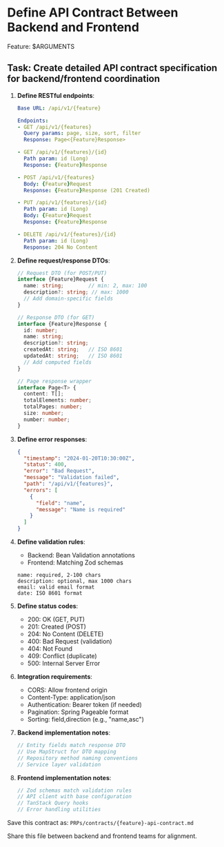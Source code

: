# Define API Contract Between Backend and Frontend

Feature: $ARGUMENTS

## Task: Create detailed API contract specification for backend/frontend coordination

1. **Define RESTful endpoints**:

   ```yaml
   Base URL: /api/v1/{feature}

   Endpoints:
   - GET /api/v1/{features}
     Query params: page, size, sort, filter
     Response: Page<{Feature}Response>

   - GET /api/v1/{features}/{id}
     Path param: id (Long)
     Response: {Feature}Response

   - POST /api/v1/{features}
     Body: {Feature}Request
     Response: {Feature}Response (201 Created)

   - PUT /api/v1/{features}/{id}
     Path param: id (Long)
     Body: {Feature}Request
     Response: {Feature}Response

   - DELETE /api/v1/{features}/{id}
     Path param: id (Long)
     Response: 204 No Content
   ```

2. **Define request/response DTOs**:

   ```typescript
   // Request DTO (for POST/PUT)
   interface {Feature}Request {
     name: string;        // min: 2, max: 100
     description?: string; // max: 1000
     // Add domain-specific fields
   }

   // Response DTO (for GET)
   interface {Feature}Response {
     id: number;
     name: string;
     description?: string;
     createdAt: string;   // ISO 8601
     updatedAt: string;   // ISO 8601
     // Add computed fields
   }

   // Page response wrapper
   interface Page<T> {
     content: T[];
     totalElements: number;
     totalPages: number;
     size: number;
     number: number;
   }
   ```

3. **Define error responses**:

   ```json
   {
     "timestamp": "2024-01-20T10:30:00Z",
     "status": 400,
     "error": "Bad Request",
     "message": "Validation failed",
     "path": "/api/v1/{features}",
     "errors": [
       {
         "field": "name",
         "message": "Name is required"
       }
     ]
   }
   ```

4. **Define validation rules**:
   - Backend: Bean Validation annotations
   - Frontend: Matching Zod schemas

   ```
   name: required, 2-100 chars
   description: optional, max 1000 chars
   email: valid email format
   date: ISO 8601 format
   ```

5. **Define status codes**:
   - 200: OK (GET, PUT)
   - 201: Created (POST)
   - 204: No Content (DELETE)
   - 400: Bad Request (validation)
   - 404: Not Found
   - 409: Conflict (duplicate)
   - 500: Internal Server Error

6. **Integration requirements**:
   - CORS: Allow frontend origin
   - Content-Type: application/json
   - Authentication: Bearer token (if needed)
   - Pagination: Spring Pageable format
   - Sorting: field,direction (e.g., "name,asc")

7. **Backend implementation notes**:

   ```java
   // Entity fields match response DTO
   // Use MapStruct for DTO mapping
   // Repository method naming conventions
   // Service layer validation
   ```

8. **Frontend implementation notes**:
   ```typescript
   // Zod schemas match validation rules
   // API client with base configuration
   // TanStack Query hooks
   // Error handling utilities
   ```

Save this contract as: `PRPs/contracts/{feature}-api-contract.md`

Share this file between backend and frontend teams for alignment.